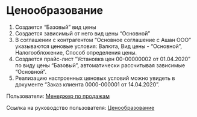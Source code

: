 #  Ценообразование

1. Создается “Базовый” вид цены
2. Создается зависимый от него вид цены “Основной”
3. В соглашении с контрагентом “Основное соглашение с Ашан ООО” указываются ценовые условия: Валюта, Вид цены - “Основной”, Налогообложение, Способ определения цены.
4. Создается прайс-лист “Установка цен 00-00000002 от 01.04.2020” по виду цены “Базовый”, автоматически рассчитывая зависимые “Основной”.
5. Реализацию настроенных ценовых условий можно увидеть в документе “Заказ клиента 0000-000001 от 14.04.2020”.

Пользователи: [Менеджер по продажам](../Users/SalesManager.md)

Ссылка на руководство пользователя: <a href="https://konstanta-it.github.io/erp4food/CRM/CustomerService/Pricing/PricesAndDiscounts/" target="_blank"> Ценообразование </a>
